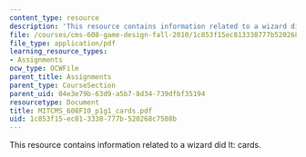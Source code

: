 ```yaml
---
content_type: resource
description: 'This resource contains information related to a wizard did It: cards.'
file: /courses/cms-608-game-design-fall-2010/1c853f15ec813338777b520268c7508b_MITCMS_608F10_p1g1_cards.pdf
file_type: application/pdf
learning_resource_types:
- Assignments
ocw_type: OCWFile
parent_title: Assignments
parent_type: CourseSection
parent_uid: 04e3e79b-63d9-a5b7-8d34-739dfbf35194
resourcetype: Document
title: MITCMS_608F10_p1g1_cards.pdf
uid: 1c853f15-ec81-3338-777b-520268c7508b
---
```

This resource contains information related to a wizard did It: cards.


